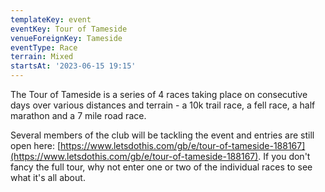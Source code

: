 ```yaml
---
templateKey: event
eventKey: Tour of Tameside
venueForeignKey: Tameside
eventType: Race
terrain: Mixed
startsAt: '2023-06-15 19:15'
---
```

The Tour of Tameside is a series of 4 races taking place on consecutive days over various distances and terrain - 
a 10k trail race, a fell race, a half marathon and a 7 mile road race.

Several members of the club will be tackling the event and entries are still open here:
[https://www.letsdothis.com/gb/e/tour-of-tameside-188167](https://www.letsdothis.com/gb/e/tour-of-tameside-188167). 
If you don't fancy the full tour, why not enter one or two of the individual races to see what it's all about.
